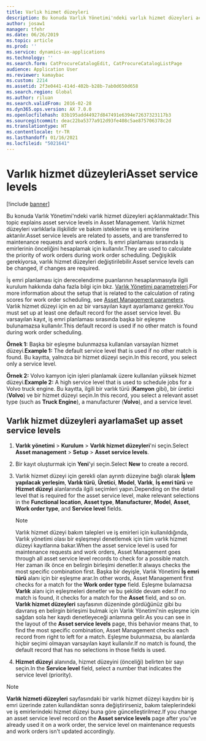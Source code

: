 ```yaml
---
title: Varlık hizmet düzeyleri
description: Bu konuda Varlık Yönetimi'ndeki varlık hizmet düzeyleri açıklanmaktadır.
author: josaw1
manager: tfehr
ms.date: 06/26/2019
ms.topic: article
ms.prod: ''
ms.service: dynamics-ax-applications
ms.technology: ''
ms.search.form: CatProcureCatalogEdit, CatProcureCatalogListPage
audience: Application User
ms.reviewer: kamaybac
ms.custom: 2214
ms.assetid: 2f3e0441-414d-402b-b28b-7ab0d650d658
ms.search.region: Global
ms.author: riluan
ms.search.validFrom: 2016-02-28
ms.dyn365.ops.version: AX 7.0.0
ms.openlocfilehash: 83b195add44927d847491e6394e72637323117b3
ms.sourcegitcommit: deac22ba5377a912d93fe408c5ae875706378c2d
ms.translationtype: HT
ms.contentlocale: tr-TR
ms.lasthandoff: 01/16/2021
ms.locfileid: "5021641"
---
```

# <a name="asset-service-levels"></a><span data-ttu-id="7eb34-103">Varlık hizmet düzeyleri</span><span class="sxs-lookup"><span data-stu-id="7eb34-103">Asset service levels</span></span>

[!include [banner](../../includes/banner.md)]

 

<span data-ttu-id="7eb34-104">Bu konuda Varlık Yönetimi'ndeki varlık hizmet düzeyleri açıklanmaktadır.</span><span class="sxs-lookup"><span data-stu-id="7eb34-104">This topic explains asset service levels in Asset Management.</span></span> <span data-ttu-id="7eb34-105">Varlık hizmet düzeyleri varlıklarla ilişkilidir ve bakım isteklerine ve iş emirlerine aktarılır.</span><span class="sxs-lookup"><span data-stu-id="7eb34-105">Asset service levels are related to assets, and are transferred to maintenance requests and work orders.</span></span> <span data-ttu-id="7eb34-106">İş emri planlaması sırasında iş emirlerinin önceliğini hesaplamak için kullanılır.</span><span class="sxs-lookup"><span data-stu-id="7eb34-106">They are used to calculate the priority of work orders during work order scheduling.</span></span> <span data-ttu-id="7eb34-107">Değişiklik gerekiyorsa, varlık hizmet düzeyleri değiştirilebilir.</span><span class="sxs-lookup"><span data-stu-id="7eb34-107">Asset service levels can be changed, if changes are required.</span></span>

<span data-ttu-id="7eb34-108">İş emri planlaması için derecelendirme puanlarının hesaplanmasıyla ilgili kurulum hakkında daha fazla bilgi için bkz. [Varlık Yönetimi parametreleri](../setup-for-objects/enterprise-asset-management-parameters.md).</span><span class="sxs-lookup"><span data-stu-id="7eb34-108">For more information about the setup that is related to the calculation of rating scores for work order scheduling, see [Asset Management parameters](../setup-for-objects/enterprise-asset-management-parameters.md).</span></span> <span data-ttu-id="7eb34-109">Varlık hizmet düzeyi için en az bir varsayılan kayıt ayarlamanız gerekir.</span><span class="sxs-lookup"><span data-stu-id="7eb34-109">You must set up at least one default record for the asset service level.</span></span> <span data-ttu-id="7eb34-110">Bu varsayılan kayıt, iş emri planlaması sırasında başka bir eşleşme bulunamazsa kullanılır.</span><span class="sxs-lookup"><span data-stu-id="7eb34-110">This default record is used if no other match is found during work order scheduling.</span></span>

<span data-ttu-id="7eb34-111">**Örnek 1:** Başka bir eşleşme bulunmazsa kullanılan varsayılan hizmet düzeyi.</span><span class="sxs-lookup"><span data-stu-id="7eb34-111">**Example 1:** The default service level that is used if no other match is found.</span></span> <span data-ttu-id="7eb34-112">Bu kayıtta, yalnızca bir hizmet düzeyi seçin.</span><span class="sxs-lookup"><span data-stu-id="7eb34-112">In this record, you select only a service level.</span></span>

<span data-ttu-id="7eb34-113">**Örnek 2:** Volvo kamyon için işleri planlamak üzere kullanılan yüksek hizmet düzeyi.</span><span class="sxs-lookup"><span data-stu-id="7eb34-113">**Example 2:** A high service level that is used to schedule jobs for a Volvo truck engine.</span></span> <span data-ttu-id="7eb34-114">Bu kayıtta, ilgili bir varlık türü (**Kamyon** gibi), bir üretici (**Volvo**) ve bir hizmet düzeyi seçin.</span><span class="sxs-lookup"><span data-stu-id="7eb34-114">In this record, you select a relevant asset type (such as **Truck Engine**), a manufacturer (**Volvo**), and a service level.</span></span>

## <a name="set-up-asset-service-levels"></a><span data-ttu-id="7eb34-115">Varlık hizmet düzeyleri ayarlama</span><span class="sxs-lookup"><span data-stu-id="7eb34-115">Set up asset service levels</span></span>

1. <span data-ttu-id="7eb34-116">**Varlık yönetimi** \> **Kurulum** \> **Varlık hizmet düzeyleri**'ni seçin.</span><span class="sxs-lookup"><span data-stu-id="7eb34-116">Select **Asset management** \> **Setup** \> **Asset service levels**.</span></span>
2. <span data-ttu-id="7eb34-117">Bir kayıt oluşturmak için **Yeni**'yi seçin.</span><span class="sxs-lookup"><span data-stu-id="7eb34-117">Select **New** to create a record.</span></span>
3. <span data-ttu-id="7eb34-118">Varlık hizmet düzeyi için gerekli olan ayrıntı düzeyine bağlı olarak **İşlem yapılacak yerleşim**, **Varlık türü**, **Üretici**, **Model**, **Varlık**, **İş emri türü** ve **Hizmet düzeyi** alanlarında ilgili seçimleri yapın.</span><span class="sxs-lookup"><span data-stu-id="7eb34-118">Depending on the detail level that is required for the asset service level, make relevant selections in the **Functional location**, **Asset type**, **Manufacturer**, **Model**, **Asset**, **Work order type**, and **Service level** fields.</span></span>

    > [!NOTE]
    > <span data-ttu-id="7eb34-119">Varlık hizmet düzeyi bakım talepleri ve iş emirleri için kullanıldığında, Varlık yönetimi olası bir eşleşmeyi denetlemek için tüm varlık hizmet düzeyi kayıtlarına bakar.</span><span class="sxs-lookup"><span data-stu-id="7eb34-119">When the asset service level is used for maintenance requests and work orders, Asset Management goes through all asset service level records to check for a possible match.</span></span> <span data-ttu-id="7eb34-120">Her zaman ilk önce en belirgin birleşimi denetler.</span><span class="sxs-lookup"><span data-stu-id="7eb34-120">It always checks the most specific combination first.</span></span> <span data-ttu-id="7eb34-121">Başka bir deyişle, Varlık Yönetimi **İş emri türü** alanı için bir eşleşme arar.</span><span class="sxs-lookup"><span data-stu-id="7eb34-121">In other words, Asset Management first checks for a match for the **Work order type** field.</span></span> <span data-ttu-id="7eb34-122">Eşleşme bulamazsa **Varlık** alanı için eşleşmeleri denetler ve bu şekilde devam eder.</span><span class="sxs-lookup"><span data-stu-id="7eb34-122">If no match is found, it checks for a match for the **Asset** field, and so on.</span></span> <span data-ttu-id="7eb34-123">**Varlık hizmet düzeyleri** sayfasının düzeninde gördüğünüz gibi bu davranış en belirgin birleşimi bulmak için Varlık Yönetimi'nin eşleşme için sağdan sola her kaydı denetleyeceği anlamına gelir.</span><span class="sxs-lookup"><span data-stu-id="7eb34-123">As you can see in the layout of the **Asset service levels** page, this behavior means that, to find the most specific combination, Asset Management checks each record from right to left for a match.</span></span> <span data-ttu-id="7eb34-124">Eşleşme bulunmazsa, bu alanlarda hiçbir seçimi olmayan varsayılan kayıt kullanılır.</span><span class="sxs-lookup"><span data-stu-id="7eb34-124">If no match is found, the default record that has no selections in those fields is used.</span></span>

4. <span data-ttu-id="7eb34-125">**Hizmet düzeyi** alanında, hizmet düzeyini (önceliği) belirten bir sayı seçin.</span><span class="sxs-lookup"><span data-stu-id="7eb34-125">In the **Service level** field, select a number that indicates the service level (priority).</span></span>


> [!NOTE]
> <span data-ttu-id="7eb34-126">**Varlık hizmeti düzeyleri** sayfasındaki bir varlık hizmet düzeyi kaydını bir iş emri üzerinde zaten kullandıktan sonra değiştirirseniz, bakım taleplerindeki ve iş emirlerindeki hizmet düzeyi buna göre güncelleştirilmez.</span><span class="sxs-lookup"><span data-stu-id="7eb34-126">If you change an asset service level record on the **Asset service levels** page after you've already used it on a work order, the service level on maintenance requests and work orders isn't updated accordingly.</span></span>
